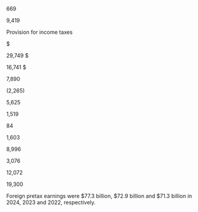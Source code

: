 669

9,419

Provision for income taxes

$

29,749  $

16,741  $

7,890

(2,265)

5,625

1,519

84

1,603

8,996

3,076

12,072

19,300

Foreign pretax earnings were $77.3 billion, $72.9 billion and $71.3 billion in 2024, 2023 and 2022, respectively.
